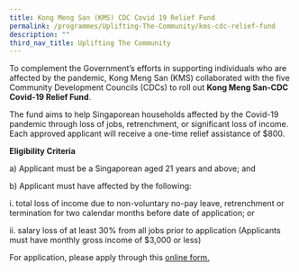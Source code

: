 ```yaml
---
title: Kong Meng San (KMS) CDC Covid 19 Relief Fund
permalink: /programmes/Uplifting-The-Community/kms-cdc-relief-fund
description: ""
third_nav_title: Uplifting The Community
---
```

To complement the Government’s efforts in supporting individuals who are affected by the pandemic, Kong Meng San (KMS) collaborated with the five Community Development Councils (CDCs) to roll out **Kong Meng San-CDC Covid-19 Relief Fund**. 

The fund aims to help Singaporean households affected by the Covid-19 pandemic through loss of jobs, retrenchment, or significant loss of income. Each approved applicant will receive a one-time relief assistance of $800.

**Eligibility Criteria**

a) Applicant must be a Singaporean aged 21 years and above; and

b) Applicant must have affected by the following:

i. total loss of income due to non-voluntary no-pay leave, retrenchment or termination for two calendar months before date of application; or

ii. salary loss of at least 30% from all jobs prior to application (Applicants must have monthly gross income of $3,000 or less)

For application, please apply through this [online form.](go.gov.sg/kms-nwcdc)